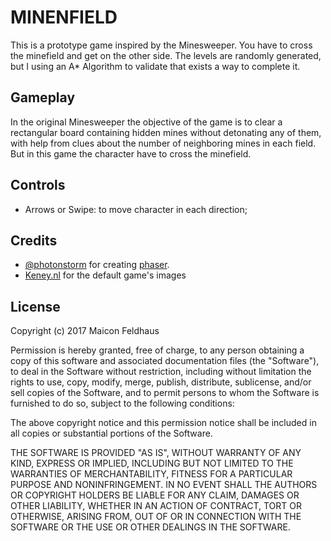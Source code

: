 # MINENFIELD
This is a prototype game inspired by the Minesweeper. You have to cross the minefield and get on the other side. The levels are randomly generated, but I using an A* Algorithm to validate that exists a way to complete it.

## Gameplay
In the original Minesweeper the objective of the game is to clear a rectangular board containing hidden mines without detonating any of them, with help from clues about the number of neighboring mines in each field. But in this game the character have to cross the minefield.

## Controls
+ Arrows or Swipe: to move character in each direction;

## Credits

+ [@photonstorm](https://github.com/photonstorm/) for creating
  [phaser](https://github.com/photonstorm/phaser).
+ [Keney.nl](http://kenney.nl/assets/sokoban) for the default game's images

## License
Copyright (c) 2017 Maicon Feldhaus

Permission is hereby granted, free of charge, to any person obtaining a copy of this software and associated documentation files (the "Software"), to deal in the Software without restriction, including without limitation the rights to use, copy, modify, merge, publish, distribute, sublicense, and/or sell copies of the Software, and to permit persons to whom the Software is furnished to do so, subject to the following conditions:

The above copyright notice and this permission notice shall be included in all copies or substantial portions of the Software.

THE SOFTWARE IS PROVIDED "AS IS", WITHOUT WARRANTY OF ANY KIND, EXPRESS OR IMPLIED, INCLUDING BUT NOT LIMITED TO THE WARRANTIES OF MERCHANTABILITY, FITNESS FOR A PARTICULAR PURPOSE AND NONINFRINGEMENT. IN NO EVENT SHALL THE AUTHORS OR COPYRIGHT HOLDERS BE LIABLE FOR ANY CLAIM, DAMAGES OR OTHER LIABILITY, WHETHER IN AN ACTION OF CONTRACT, TORT OR OTHERWISE, ARISING FROM, OUT OF OR IN CONNECTION WITH THE SOFTWARE OR THE USE OR OTHER DEALINGS IN THE SOFTWARE.
